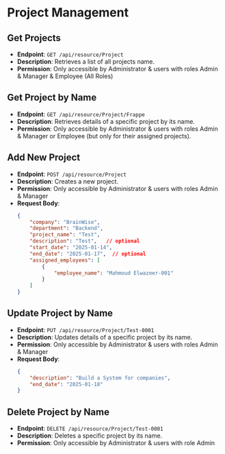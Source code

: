 # Project Management

## Get Projects

- **Endpoint**: `GET /api/resource/Project`
- **Description**: Retrieves a list of all projects name.
- **Permission**: Only accessible by Administrator & users with roles Admin & Manager & Employee (All Roles)

## Get Project by Name

- **Endpoint**: `GET /api/resource/Project/Frappe`
- **Description**: Retrieves details of a specific project by its name.
- **Permission**: Only accessible by Administrator & users with roles Admin & Manager or Employee (but only for their assigned projects).

## Add New Project

- **Endpoint**: `POST /api/resource/Project`
- **Description**: Creates a new project.
- **Permission**: Only accessible by Administrator & users with roles Admin & Manager
- **Request Body**:
    ```json
    {
        "company": "BrainWise",
        "department": "Backend",
        "project_name": "Test",
        "description": "Test",   // optional
        "start_date": "2025-01-14",
        "end_date": "2025-01-17",  // optional
        "assigned_employees": [
            {
                "employee_name": "Mahmoud Elwazeer-001"
            }
        ]
    }
    ```

## Update Project by Name

- **Endpoint**: `PUT /api/resource/Project/Test-0001`
- **Description**: Updates details of a specific project by its name.
- **Permission**: Only accessible by Administrator & users with roles Admin & Manager
- **Request Body**:
    ```json
    {
        "description": "Build a System for companies",
        "end_date": "2025-01-18"
    }
    ```


## Delete Project by Name

- **Endpoint**: `DELETE /api/resource/Project/Test-0001`
- **Description**: Deletes a specific project by its name.
- **Permission**: Only accessible by Administrator & users with role Admin
